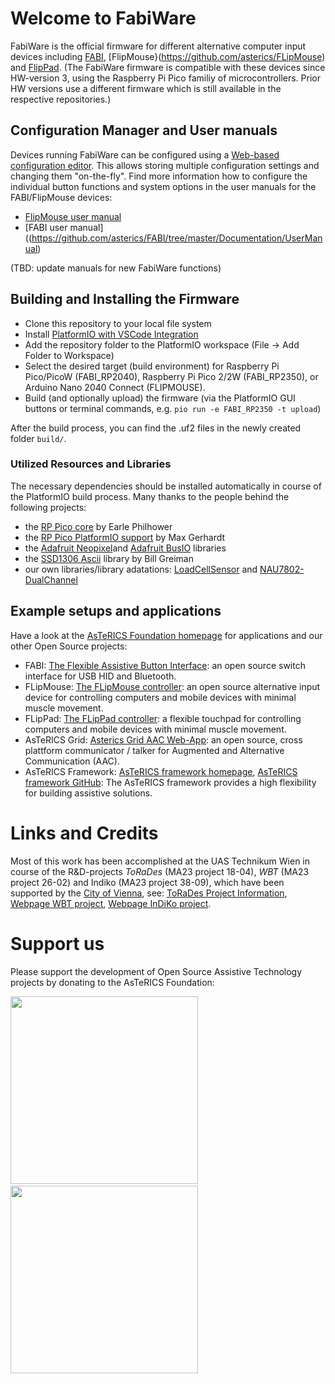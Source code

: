 # Welcome to FabiWare
FabiWare is the official firmware for different alternative computer input devices including [FABI](https://github.com/asterics/FABI), 
[FlipMouse}(https://github.com/asterics/FLipMouse) and [FlipPad](https://github.com/asterics/FLipPad). 
(The FabiWare firmware is compatible with these devices since HW-version 3, using the Raspberry Pi Pico familiy of microcontrollers. 
Prior HW versions use a different firmware which is still available in the respective repositories.)

## Configuration Manager and User manuals
Devices running FabiWare can be configured using a [Web-based configuration editor](https://fabi.asterics.eu/). This allows storing multiple configuration 
settings and changing them "on-the-fly". Find more information how to configure the individual button functions and system options in the user manuals for the FABI/FlipMouse devices:

* [FlipMouse user manual](https://github.com/asterics/FLipMouse/tree/master/Documentation/UserManual)
* [FABI user manual]((https://github.com/asterics/FABI/tree/master/Documentation/UserManual)

(TBD: update manuals for new FabiWare functions)

## Building and Installing the Firmware

* Clone this repository to your local file system
* Install [PlatformIO with VSCode Integration](https://platformio.org/install/ide?install=vscode)
* Add the repository folder to the PlatformIO workspace (File -> Add Folder to Workspace)
* Select the desired target (build environment) for Raspberry Pi Pico/PicoW (FABI_RP2040), Raspberry Pi Pico 2/2W (FABI_RP2350), or Arduino Nano 2040 Connect (FLIPMOUSE).
* Build (and optionally upload) the firmware (via the PlatformIO GUI buttons or terminal commands, e.g. `pio run -e FABI_RP2350 -t upload`)

After the build process, you can find the .uf2 files in the newly created folder `build/`.

### Utilized Resources and Libraries
The necessary dependencies should be installed automatically in course of the PlatformIO build process. 
Many thanks to the people behind the following projects:

* the [RP Pico core](https://github.com/earlephilhower/arduino-pico) by Earle Philhower
* the [RP Pico PlatformIO support](https://github.com/maxgerhardt/platform-raspberrypi) by Max Gerhardt
* the [Adafruit Neopixel](https://github.com/adafruit/Adafruit_NeoPixel)and [Adafruit BusIO](https://github.com/adafruit/Adafruit_BusIO) libraries
* the [SSD1306 Ascii](https://github.com/greiman/SSD1306Ascii) library by Bill Greiman
* our own libraries/library adatations: [LoadCellSensor](https://github.com/ChrisVeigl/LoadcellSensor) and [NAU7802-DualChannel](https://github.com/benjaminaigner/NAU7802-DualChannel)

## Example setups and applications
Have a look at the [AsTeRICS Foundation homepage](https://www.asterics-foundation.org) for applications and our other Open Source projects:

* FABI: [The Flexible Assistive Button Interface](https://github.com/asterics/FABI): an open source switch interface for USB HID and Bluetooth.
* FLipMouse: [The FLipMouse controller](https://github.com/asterics/FLipMouse): an open source alternative input device for controlling computers and mobile devices with minimal muscle movement.
* FLipPad: [The FLipPad controller](https://github.com/asterics/FLipMouse): a flexible touchpad for controlling computers and mobile devices with minimal muscle movement.
* AsTeRICS Grid: [Asterics Grid AAC Web-App](https://grid.asterics.eu): an open source, cross plattform communicator / talker for Augmented and Alternative Communication (AAC).
* AsTeRICS Framework: [AsTeRICS framework homepage](http://www.asterics.eu), [AsTeRICS framework GitHub](https://github.com/asterics/AsTeRICS): The AsTeRICS framework provides a high flexibility for building assistive solutions. 


# Links and Credits
Most of this work has been accomplished at the UAS Technikum Wien in course of the R&D-projects *ToRaDes* (MA23 project 18-04), *WBT* (MA23 project 26-02) and Indiko (MA23 project 38-09), which have been supported by the [City of Vienna](https://www.wien.gv.at/kontakte/ma23/index.html),
see: [ToRaDes Project Information](https://embsys.technikum-wien.at/projects/torades/index.php), [Webpage WBT project](https://wbt.wien), [Webpage InDiKo project](https://www.technikum-wien.at/en/research-projects/indiko/).

# Support us
Please support the development of Open Source Assistive Technology projects by donating to the AsTeRICS Foundation:

<div>
<a title="Donate with PayPal" href="https://www.paypal.com/donate/?hosted_button_id=38AJJNS427MJ2" target="_blank" style="margin-right:3em">
<img src="https://github.com/asterics/AsTeRICS-Grid/raw/master/app/img/donate-paypal.png" width=300/></a>
<span>&nbsp;&nbsp;&nbsp;</span>
<a title="Donate at opencollective.com" href="https://opencollective.com/asterics-foundation" target="_blank">
<img src="https://github.com/asterics/AsTeRICS-Grid/raw/master/app/img/donate-open-collective.png" width=300/></a>
</div>
